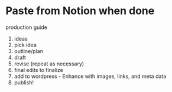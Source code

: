 # Paste from Notion when done

production guide

1. ideas
2. pick idea
3. outline/plan
4. draft
5. revise (repeat as necessary)
6. final edits to finalize
7. add to wordpress - Enhance with images, links, and meta data
8. publish!

